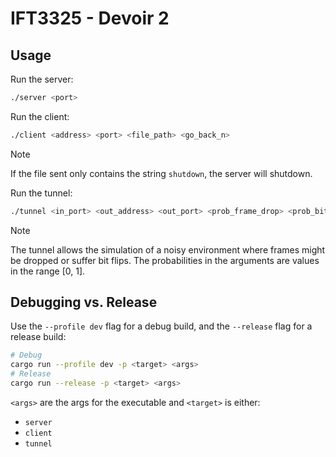 # IFT3325 - Devoir 2

## Usage

Run the server:

```bash
./server <port>
```

Run the client:

```bash
./client <address> <port> <file_path> <go_back_n>
```

> [!NOTE]
> If the file sent only contains the string `shutdown`, the server will shutdown.

Run the tunnel:

```bash
./tunnel <in_port> <out_address> <out_port> <prob_frame_drop> <prob_bit_flip>
```

> [!NOTE]
> The tunnel allows the simulation of a noisy environment where frames
> might be dropped or suffer bit flips. The probabilities in the arguments are
> values in the range \[0, 1\].

## Debugging vs. Release

Use the `--profile dev` flag for a debug build, and the `--release` flag for a release build:

```bash
# Debug
cargo run --profile dev -p <target> <args>
# Release
cargo run --release -p <target> <args>
```

`<args>` are the args for the executable and `<target>` is either:

- `server`
- `client`
- `tunnel`
